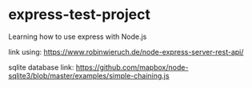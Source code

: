 # express-test-project
Learning how to use express with Node.js



link using: https://www.robinwieruch.de/node-express-server-rest-api/

sqlite database link: https://github.com/mapbox/node-sqlite3/blob/master/examples/simple-chaining.js
